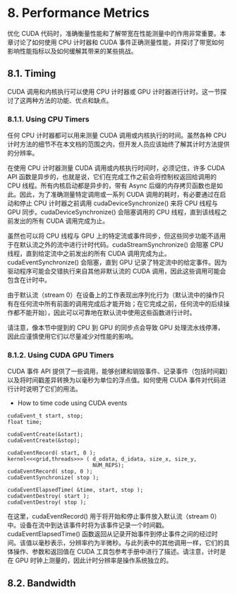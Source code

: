 # 8. Performance Metrics
优化 CUDA 代码时，准确衡量性能和了解带宽在性能测量中的作用非常重要。本章讨论了如何使用 CPU 计时器和 CUDA 事件正确测量性能，并探讨了带宽如何影响性能指标以及如何缓解其带来的某些挑战。

## 8.1. Timing
CUDA 调用和内核执行可以使用 CPU 计时器或 GPU 计时器进行计时。这一节探讨了这两种方法的功能、优点和缺点。

### 8.1.1. Using CPU Timers
任何 CPU 计时器都可以用来测量 CUDA 调用或内核执行的时间。虽然各种 CPU 计时方法的细节不在本文档的范围之内，但开发人员应该始终了解其计时方法提供的分辨率。

在使用 CPU 计时器测量 CUDA 调用或内核执行时间时，必须记住，许多 CUDA API 函数是异步的，也就是说，它们在完成工作之前会将控制权返回给调用的 CPU 线程。所有内核启动都是异步的，带有 Async 后缀的内存拷贝函数也是如此。因此，为了准确测量特定调用或一系列 CUDA 调用的耗时，有必要通过在启动和停止 CPU 计时器之前调用 cudaDeviceSynchronize() 来将 CPU 线程与 GPU 同步。cudaDeviceSynchronize() 会阻塞调用的 CPU 线程，直到该线程之前发出的所有 CUDA 调用完成为止。

虽然也可以将 CPU 线程与 GPU 上的特定流或事件同步，但这些同步功能不适用于在默认流之外的流中进行计时代码。cudaStreamSynchronize() 会阻塞 CPU 线程，直到给定流中之前发出的所有 CUDA 调用完成为止。cudaEventSynchronize() 会阻塞，直到 GPU 记录了特定流中的给定事件。因为驱动程序可能会交错执行来自其他非默认流的 CUDA 调用，因此这些调用可能会包含在计时中。

由于默认流（stream 0）在设备上的工作表现出序列化行为（默认流中的操作只有在任何流中所有前面的调用完成后才能开始；在它完成之前，任何流中的后续操作都不能开始），因此可以可靠地在默认流中使用这些函数进行计时。

请注意，像本节中提到的 CPU 到 GPU 的同步点会导致 GPU 处理流水线停滞，因此应谨慎使用它们以尽量减少对性能的影响。

### 8.1.2. Using CUDA GPU Timers
CUDA 事件 API 提供了一些调用，能够创建和销毁事件、记录事件（包括时间戳）以及将时间戳差异转换为以毫秒为单位的浮点值。如何使用 CUDA 事件对代码进行计时说明了它们的用法。

* How to time code using CUDA events
```
cudaEvent_t start, stop;
float time;

cudaEventCreate(&start);
cudaEventCreate(&stop);

cudaEventRecord( start, 0 );
kernel<<<grid,threads>>> ( d_odata, d_idata, size_x, size_y,
                           NUM_REPS);
cudaEventRecord( stop, 0 );
cudaEventSynchronize( stop );

cudaEventElapsedTime( &time, start, stop );
cudaEventDestroy( start );
cudaEventDestroy( stop );
```

在这里，cudaEventRecord() 用于将开始和停止事件放入默认流（stream 0）中。设备在流中到达该事件时将为该事件记录一个时间戳。cudaEventElapsedTime() 函数返回从记录开始事件到停止事件之间的经过时间。该值以毫秒表示，分辨率约为半微秒。与此列表中的其他调用一样，它们的具体操作、参数和返回值在 CUDA 工具包参考手册中进行了描述。请注意，计时是在 GPU 时钟上测量的，因此计时分辨率是操作系统独立的。

## 8.2. Bandwidth